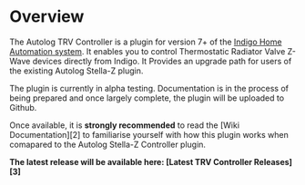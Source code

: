 # Overview

The Autolog TRV Controller is a plugin for version 7+ of the [Indigo Home Automation system][1]. It enables you to control Thermostatic Radiator Valve Z-Wave devices directly from Indigo. It Provides an upgrade path for users of the existing Autolog Stella-Z plugin.

The plugin is currently in alpha testing. Documentation is in the process of being prepared and once largely complete, the plugin will be uploaded to Github.

Once available, it is **strongly recommended** to read the [Wiki Documentation][2] to familiarise yourself with how this plugin works when comapared to the Autolog Stella-Z Controller plugin.

**The latest release will be available here: [Latest TRV Controller Releases][3]**

[1]: https://www.indigodomo.com
[4]: https://github.com/autolog/TRV_Controller/wiki
[5]: https://github.com/autolog/TRV_Controller/releases